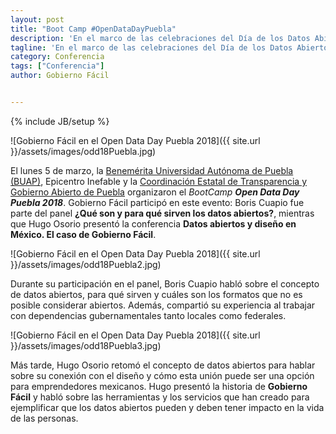```yaml
---
layout: post
title: "Boot Camp #OpenDataDayPuebla"
description: 'En el marco de las celebraciones del Día de los Datos Abiertos, la BUAP, Epicentro Inefable y la Coordinación Estatal de Transparencia y Gobierno Abierto de Puebla organizaron el BootCamp “Open Data Day Puebla 2018”. Gobierno Fácil participó en un panel y una conferencia.'
tagline: 'En el marco de las celebraciones del Día de los Datos Abiertos, la BUAP, Epicentro Inefable y la Coordinación Estatal de Transparencia y Gobierno Abierto de Puebla organizaron el BootCamp “Open Data Day Puebla 2018”. Gobierno Fácil participó en un panel y una conferencia. '
category: Conferencia
tags: ["Conferencia"]
author: Gobierno Fácil


---
```

{% include JB/setup %}


![Gobierno Fácil en el Open Data Day Puebla 2018]({{ site.url }}/assets/images/odd18Puebla.jpg)


El lunes 5 de marzo, la [Benemérita Universidad Autónoma de Puebla (BUAP)](https://www.buap.mx/), Epicentro Inefable y la [Coordinación Estatal de Transparencia y Gobierno Abierto de Puebla](http://cetga.puebla.gob.mx/) organizaron el *BootCamp* **_Open Data Day Puebla 2018_**. Gobierno Fácil participó en este evento: Boris Cuapio fue parte del panel **¿Qué son y para qué sirven los datos abiertos?**, mientras que Hugo Osorio presentó la conferencia **Datos abiertos y diseño en México. El caso de Gobierno Fácil**. 

![Gobierno Fácil en el Open Data Day Puebla 2018]({{ site.url }}/assets/images/odd18Puebla2.jpg)

Durante su participación en el panel, Boris Cuapio habló sobre el concepto de datos abiertos, para qué sirven y cuáles son los formatos que no es posible considerar abiertos. Además, compartió su experiencia al trabajar con dependencias gubernamentales tanto locales como federales. 

![Gobierno Fácil en el Open Data Day Puebla 2018]({{ site.url }}/assets/images/odd18Puebla3.jpg)

Más tarde, Hugo Osorio retomó el concepto de datos abiertos para hablar sobre su conexión con el diseño y cómo esta unión puede ser una opción para emprendedores mexicanos. Hugo presentó la historia de **Gobierno Fácil** y habló sobre las herramientas y los servicios que han creado para ejemplificar que los datos abiertos pueden y deben tener impacto en la vida de las personas. 

